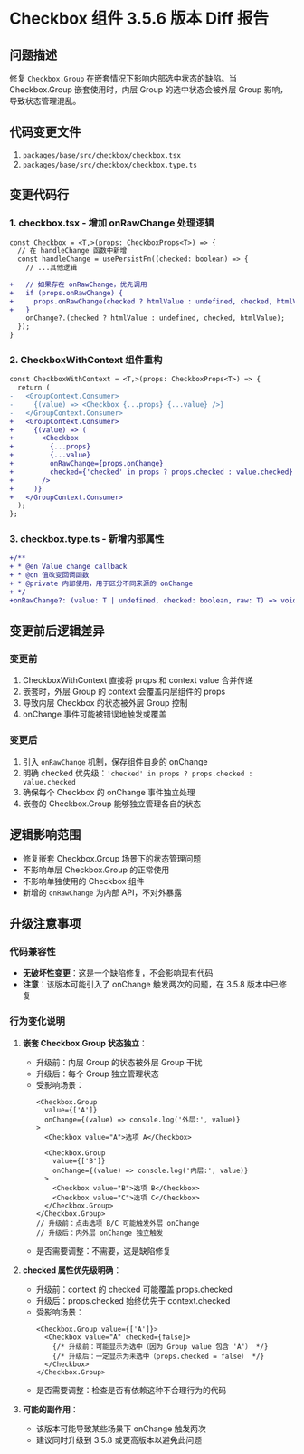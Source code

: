 # Checkbox 组件 3.5.6 版本 Diff 报告

## 问题描述

修复 `Checkbox.Group` 在嵌套情况下影响内部选中状态的缺陷。当 Checkbox.Group 嵌套使用时，内层 Group 的选中状态会被外层 Group 影响，导致状态管理混乱。

## 代码变更文件

1. `packages/base/src/checkbox/checkbox.tsx`
2. `packages/base/src/checkbox/checkbox.type.ts`

## 变更代码行

### 1. checkbox.tsx - 增加 onRawChange 处理逻辑
```diff
const Checkbox = <T,>(props: CheckboxProps<T>) => {
  // 在 handleChange 函数中新增
  const handleChange = usePersistFn((checked: boolean) => {
    // ...其他逻辑
    
+   // 如果存在 onRawChange，优先调用
+   if (props.onRawChange) {
+     props.onRawChange(checked ? htmlValue : undefined, checked, htmlValue);
+   }
    onChange?.(checked ? htmlValue : undefined, checked, htmlValue);
  });
}
```

### 2. CheckboxWithContext 组件重构
```diff
const CheckboxWithContext = <T,>(props: CheckboxProps<T>) => {
  return (
-   <GroupContext.Consumer>
-     {(value) => <Checkbox {...props} {...value} />}
-   </GroupContext.Consumer>
+   <GroupContext.Consumer>
+     {(value) => (
+       <Checkbox
+         {...props}
+         {...value}
+         onRawChange={props.onChange}
+         checked={'checked' in props ? props.checked : value.checked}
+       />
+     )}
+   </GroupContext.Consumer>
  );
};
```

### 3. checkbox.type.ts - 新增内部属性
```diff
+/**
+ * @en Value change callback
+ * @cn 值改变回调函数
+ * @private 内部使用，用于区分不同来源的 onChange
+ */
+onRawChange?: (value: T | undefined, checked: boolean, raw: T) => void;
```

## 变更前后逻辑差异

### 变更前
1. CheckboxWithContext 直接将 props 和 context value 合并传递
2. 嵌套时，外层 Group 的 context 会覆盖内层组件的 props
3. 导致内层 Checkbox 的状态被外层 Group 控制
4. onChange 事件可能被错误地触发或覆盖

### 变更后
1. 引入 `onRawChange` 机制，保存组件自身的 onChange
2. 明确 checked 优先级：`'checked' in props ? props.checked : value.checked`
3. 确保每个 Checkbox 的 onChange 事件独立处理
4. 嵌套的 Checkbox.Group 能够独立管理各自的状态

## 逻辑影响范围
- 修复嵌套 Checkbox.Group 场景下的状态管理问题
- 不影响单层 Checkbox.Group 的正常使用
- 不影响单独使用的 Checkbox 组件
- 新增的 `onRawChange` 为内部 API，不对外暴露

## 升级注意事项

### 代码兼容性
- **无破坏性变更**：这是一个缺陷修复，不会影响现有代码
- **注意**：该版本可能引入了 onChange 触发两次的问题，在 3.5.8 版本中已修复

### 行为变化说明

1. **嵌套 Checkbox.Group 状态独立**：
   - 升级前：内层 Group 的状态被外层 Group 干扰
   - 升级后：每个 Group 独立管理状态
   - 受影响场景：
     ```tsx
     <Checkbox.Group 
       value={['A']} 
       onChange={(value) => console.log('外层:', value)}
     >
       <Checkbox value="A">选项 A</Checkbox>
       
       <Checkbox.Group 
         value={['B']} 
         onChange={(value) => console.log('内层:', value)}
       >
         <Checkbox value="B">选项 B</Checkbox>
         <Checkbox value="C">选项 C</Checkbox>
       </Checkbox.Group>
     </Checkbox.Group>
     // 升级前：点击选项 B/C 可能触发外层 onChange
     // 升级后：内外层 onChange 独立触发
     ```
   - 是否需要调整：不需要，这是缺陷修复

2. **checked 属性优先级明确**：
   - 升级前：context 的 checked 可能覆盖 props.checked
   - 升级后：props.checked 始终优先于 context.checked
   - 受影响场景：
     ```tsx
     <Checkbox.Group value={['A']}>
       <Checkbox value="A" checked={false}>
         {/* 升级前：可能显示为选中（因为 Group value 包含 'A'） */}
         {/* 升级后：一定显示为未选中（props.checked = false） */}
       </Checkbox>
     </Checkbox.Group>
     ```
   - 是否需要调整：检查是否有依赖这种不合理行为的代码

3. **可能的副作用**：
   - 该版本可能导致某些场景下 onChange 触发两次
   - 建议同时升级到 3.5.8 或更高版本以避免此问题